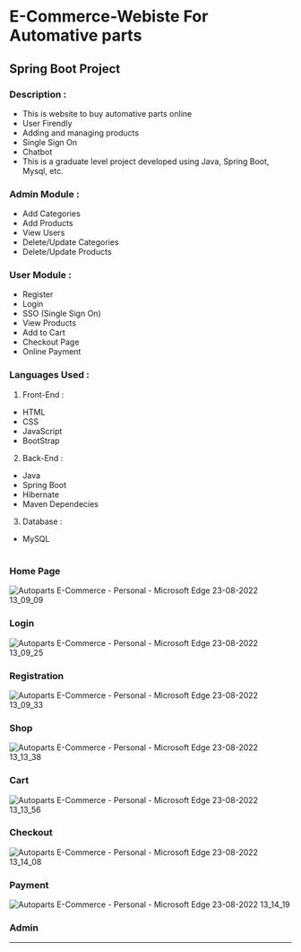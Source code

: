 # E-Commerce-Webiste For Automative parts
## Spring Boot Project
### Description :
* This is website to buy automative parts online
* User Firendly
* Adding and managing products
* Single Sign On
* Chatbot
* This is a graduate level project developed using Java, Spring Boot, Mysql, etc.

### Admin Module :
* Add Categories
* Add Products
* View Users
* Delete/Update Categories
* Delete/Update Products 

### User Module :
* Register
* Login 
* SSO (Single Sign On)
* View Products 
* Add to Cart
* Checkout Page
* Online Payment 

### Languages Used :
1. Front-End :
* HTML
* CSS
* JavaScript
* BootStrap

2. Back-End :
* Java
* Spring Boot
* Hibernate
* Maven Dependecies

3. Database :
* MySQL

#
 
### Home Page
![Autoparts E-Commerce - Personal - Microsoft​ Edge 23-08-2022 13_09_09](https://user-images.githubusercontent.com/75907153/186156990-bab19ae5-2e2d-4b5c-8ef2-d4ac225c8734.png)


### Login
![Autoparts E-Commerce - Personal - Microsoft​ Edge 23-08-2022 13_09_25](https://user-images.githubusercontent.com/75907153/186157010-1dd28ca1-60b3-48d7-8613-a6f20edc8eed.png)


### Registration
![Autoparts E-Commerce - Personal - Microsoft​ Edge 23-08-2022 13_09_33](https://user-images.githubusercontent.com/75907153/186157027-5f7df22d-91e5-4d96-842e-4a718967626f.png)


### Shop
![Autoparts E-Commerce - Personal - Microsoft​ Edge 23-08-2022 13_13_38](https://user-images.githubusercontent.com/75907153/186157046-3272ac1f-bd18-4ab0-99e9-5ac0d1cbed20.png)


### Cart
![Autoparts E-Commerce - Personal - Microsoft​ Edge 23-08-2022 13_13_56](https://user-images.githubusercontent.com/75907153/186157063-fafde24d-525c-4ddf-af35-f7181f2c3f6d.png)


### Checkout 
![Autoparts E-Commerce - Personal - Microsoft​ Edge 23-08-2022 13_14_08](https://user-images.githubusercontent.com/75907153/186157082-a19fcce5-573e-46ae-9975-a4eca04168e9.png)


### Payment
![Autoparts E-Commerce - Personal - Microsoft​ Edge 23-08-2022 13_14_19](https://user-images.githubusercontent.com/75907153/186157105-4e99a3ab-a0db-465b-8e2e-23964f95b5c7.png)


### Admin



---
